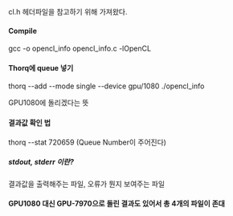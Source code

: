 cl.h 헤더파일을 참고하기 위해 가져왔다. 


#### Compile

gcc -o opencl_info opencl_info.c -lOpenCL

#### Thorq에 queue 넣기

thorq --add --mode single --device gpu/1080 ./opencl_info

GPU1080에 돌리겠다는 뜻

#### 결과값 확인 법

thorq --stat 720659 (Queue Number이 주어진다)

##### stdout, stderr 이란?

결과값을 출력해주는 파일, 오류가 뭔지 보여주는 파일

#### GPU1080 대신 GPU-7970으로 돌린 결과도 있어서 총 4개의 파일이 존대






